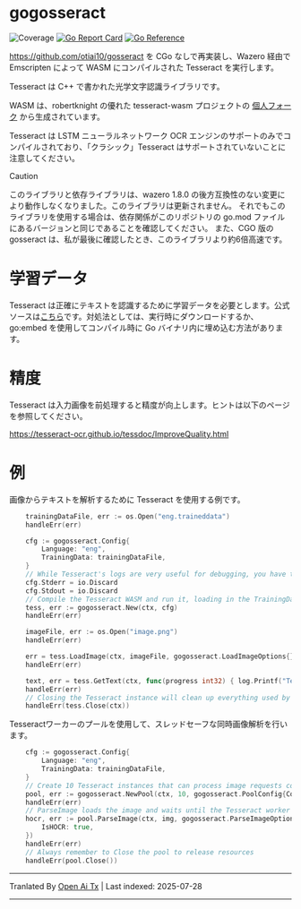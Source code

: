 # gogosseract
![Coverage](https://img.shields.io/badge/Coverage-70.4%25-brightgreen)
[![Go Report Card](https://goreportcard.com/badge/github.com/danlock/gogosseract)](https://goreportcard.com/report/github.com/danlock/gogosseract)
[![Go Reference](https://pkg.go.dev/badge/github.com/danlock/gogosseract.svg)](https://pkg.go.dev/github.com/danlock/gogosseract)


https://github.com/otiai10/gosseract を CGo なしで再実装し、Wazero 経由で Emscripten によって WASM にコンパイルされた Tesseract を実行します。

Tesseract は C++ で書かれた光学文字認識ライブラリです。

WASM は、robertknight の優れた tesseract-wasm プロジェクトの [個人フォーク](https://github.com/Danlock/tesseract-wasm) から生成されています。

Tesseract は LSTM ニューラルネットワーク OCR エンジンのサポートのみでコンパイルされており、「クラシック」Tesseract はサポートされていないことに注意してください。

> [!CAUTION]
> このライブラリと依存ライブラリは、wazero 1.8.0 の後方互換性のない変更により動作しなくなりました。このライブラリは更新されません。
> それでもこのライブラリを使用する場合は、依存関係がこのリポジトリの go.mod ファイルにあるバージョンと同じであることを確認してください。
> また、CGO 版の gosseract は、私が最後に確認したとき、このライブラリより約6倍高速です。

# 学習データ

Tesseract は正確にテキストを認識するために学習データを必要とします。公式ソースは[こちら](https://github.com/tesseract-ocr/tessdata_fast)です。対処法としては、実行時にダウンロードするか、go:embed を使用してコンパイル時に Go バイナリ内に埋め込む方法があります。

# 精度

Tesseract は入力画像を前処理すると精度が向上します。ヒントは以下のページを参照してください。

https://tesseract-ocr.github.io/tessdoc/ImproveQuality.html

# 例

画像からテキストを解析するために Tesseract を使用する例です。

```go
    trainingDataFile, err := os.Open("eng.traineddata")
    handleErr(err)

    cfg := gogosseract.Config{
        Language: "eng",
        TrainingData: trainingDataFile,
    }
    // While Tesseract's logs are very useful for debugging, you have the option to silence or redirect it
    cfg.Stderr = io.Discard
    cfg.Stdout = io.Discard
    // Compile the Tesseract WASM and run it, loading in the TrainingData and setting any Config Variables provided
    tess, err := gogosseract.New(ctx, cfg)
    handleErr(err)

    imageFile, err := os.Open("image.png")
    handleErr(err)

    err = tess.LoadImage(ctx, imageFile, gogosseract.LoadImageOptions{})
    handleErr(err)

    text, err = tess.GetText(ctx, func(progress int32) { log.Printf("Tesseract parsing is %d%% complete.", progress) })
    handleErr(err)
    // Closing the Tesseract instance will clean up everything used by Tesseract and it's WASM module
    handleErr(tess.Close(ctx))
```
Tesseractワーカーのプールを使用して、スレッドセーフな同時画像解析を行います。


```go
    cfg := gogosseract.Config{
        Language: "eng",
        TrainingData: trainingDataFile,
    }
    // Create 10 Tesseract instances that can process image requests concurrently.
    pool, err := gogosseract.NewPool(ctx, 10, gogosseract.PoolConfig{Config: cfg})
    handleErr(err)
    // ParseImage loads the image and waits until the Tesseract worker sends back your result.
    hocr, err := pool.ParseImage(ctx, img, gogosseract.ParseImageOptions{
        IsHOCR: true,
    })
    handleErr(err)
    // Always remember to Close the pool to release resources
    handleErr(pool.Close())

```


---

Tranlated By [Open Ai Tx](https://github.com/OpenAiTx/OpenAiTx) | Last indexed: 2025-07-28

---